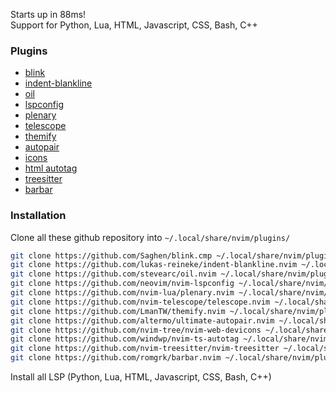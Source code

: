 Starts up in 88ms!
<br>
Support for Python, Lua, HTML, Javascript, CSS, Bash, C++
<br>

### Plugins
- [blink](https://github.com/Saghen/blink.cmp)<br>
- [indent-blankline](https://github.com/lukas-reineke/indent-blankline.nvim)<br>
- [oil](https://github.com/stevearc/oil.nvim)<br>
- [lspconfig](https://github.com/neovim/nvim-lspconfig)<br>
- [plenary](https://github.com/nvim-lua/plenary.nvim)<br>
- [telescope](https://github.com/nvim-telescope/telescope.nvim)<br>
- [themify](https://github.com/LmanTW/themify.nvim)<br>
- [autopair](https://github.com/altermo/ultimate-autopair.nvim)<br>
- [icons](https://github.com/nvim-tree/nvim-web-devicons)<br>
- [html autotag](https://github.com/windwp/nvim-ts-autotag)<br>
- [treesitter](https://github.com/nvim-treesitter/nvim-treesitter)<br>
- [barbar](https://github.com/romgrk/barbar.nvim)<br>

### Installation
Clone all these github repository into `~/.local/share/nvim/plugins/`<br>
```bash
git clone https://github.com/Saghen/blink.cmp ~/.local/share/nvim/plugins
git clone https://github.com/lukas-reineke/indent-blankline.nvim ~/.local/share/nvim/plugins
git clone https://github.com/stevearc/oil.nvim ~/.local/share/nvim/plugins
git clone https://github.com/neovim/nvim-lspconfig ~/.local/share/nvim/plugins
git clone https://github.com/nvim-lua/plenary.nvim ~/.local/share/nvim/plugins
git clone https://github.com/nvim-telescope/telescope.nvim ~/.local/share/nvim/plugins
git clone https://github.com/LmanTW/themify.nvim ~/.local/share/nvim/plugins
git clone https://github.com/altermo/ultimate-autopair.nvim ~/.local/share/nvim/plugins
git clone https://github.com/nvim-tree/nvim-web-devicons ~/.local/share/nvim/plugins
git clone https://github.com/windwp/nvim-ts-autotag ~/.local/share/nvim/plugins
git clone https://github.com/nvim-treesitter/nvim-treesitter ~/.local/share/nvim/plugins
git clone https://github.com/romgrk/barbar.nvim ~/.local/share/nvim/plugins
```
Install all LSP (Python, Lua, HTML, Javascript, CSS, Bash, C++)
